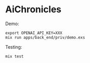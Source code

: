 # AiChronicles

Demo:

    export OPENAI_API_KEY=XXX
    mix run apps/back_end/priv/demo.exs

Testing:

    mix test

